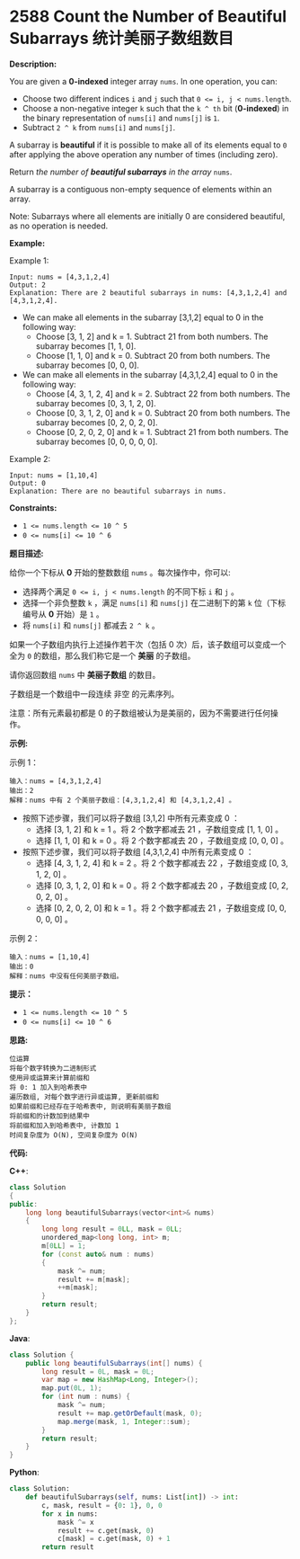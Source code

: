 # 2588 Count the Number of Beautiful Subarrays 统计美丽子数组数目

__Description:__

You are given a __0-indexed__ integer array `nums`. In one operation, you can:

- Choose two different indices `i` and `j` such that `0 <= i, j < nums.length`.
- Choose a non-negative integer `k` such that the `k ^ th` bit (__0-indexed__) in the binary representation of `nums[i]` and `nums[j]` is `1`.
- Subtract `2 ^ k` from `nums[i]` and `nums[j]`.

A subarray is __beautiful__ if it is possible to make all of its elements equal to `0` after applying the above operation any number of times (including zero).

Return _the number of __beautiful subarrays__ in the array_ `nums`.

A subarray is a contiguous non-empty sequence of elements within an array.

Note: Subarrays where all elements are initially 0 are considered beautiful, as no operation is needed.

__Example:__

Example 1:

```text
Input: nums = [4,3,1,2,4]
Output: 2
Explanation: There are 2 beautiful subarrays in nums: [4,3,1,2,4] and [4,3,1,2,4].
```

- We can make all elements in the subarray [3,1,2] equal to 0 in the following way:
  - Choose [3, 1, 2] and k = 1. Subtract 21 from both numbers. The subarray becomes [1, 1, 0].
  - Choose [1, 1, 0] and k = 0. Subtract 20 from both numbers. The subarray becomes [0, 0, 0].
- We can make all elements in the subarray [4,3,1,2,4] equal to 0 in the following way:
  - Choose [4, 3, 1, 2, 4] and k = 2. Subtract 22 from both numbers. The subarray becomes [0, 3, 1, 2, 0].
  - Choose [0, 3, 1, 2, 0] and k = 0. Subtract 20 from both numbers. The subarray becomes [0, 2, 0, 2, 0].
  - Choose [0, 2, 0, 2, 0] and k = 1. Subtract 21 from both numbers. The subarray becomes [0, 0, 0, 0, 0].

Example 2:

```text
Input: nums = [1,10,4]
Output: 0
Explanation: There are no beautiful subarrays in nums.
```

__Constraints:__

- `1 <= nums.length <= 10 ^ 5`
- `0 <= nums[i] <= 10 ^ 6`

__题目描述:__

给你一个下标从 __0__ 开始的整数数组 `nums` 。每次操作中，你可以:

- 选择两个满足 `0 <= i, j < nums.length` 的不同下标 `i` 和 `j` 。
- 选择一个非负整数 `k` ，满足 `nums[i]` 和 `nums[j]` 在二进制下的第 `k` 位（下标编号从 __0__ 开始）是 `1` 。
- 将 `nums[i]` 和 `nums[j]` 都减去 `2 ^ k` 。

如果一个子数组内执行上述操作若干次（包括 0 次）后，该子数组可以变成一个全为 `0` 的数组，那么我们称它是一个 __美丽__ 的子数组。

请你返回数组 `nums` 中 __美丽子数组__ 的数目。

子数组是一个数组中一段连续 非空 的元素序列。

注意：所有元素最初都是 0 的子数组被认为是美丽的，因为不需要进行任何操作。

__示例:__

示例 1：

```text
输入：nums = [4,3,1,2,4]
输出：2
解释：nums 中有 2 个美丽子数组：[4,3,1,2,4] 和 [4,3,1,2,4] 。
```

- 按照下述步骤，我们可以将子数组 [3,1,2] 中所有元素变成 0 ：
  - 选择 [3, 1, 2] 和 k = 1 。将 2 个数字都减去 21 ，子数组变成 [1, 1, 0] 。
  - 选择 [1, 1, 0] 和 k = 0 。将 2 个数字都减去 20 ，子数组变成 [0, 0, 0] 。
- 按照下述步骤，我们可以将子数组 [4,3,1,2,4] 中所有元素变成 0 ：
  - 选择 [4, 3, 1, 2, 4] 和 k = 2 。将 2 个数字都减去 22 ，子数组变成 [0, 3, 1, 2, 0] 。
  - 选择 [0, 3, 1, 2, 0] 和 k = 0 。将 2 个数字都减去 20 ，子数组变成 [0, 2, 0, 2, 0] 。
  - 选择 [0, 2, 0, 2, 0] 和 k = 1 。将 2 个数字都减去 21 ，子数组变成 [0, 0, 0, 0, 0] 。

示例 2：

```text
输入：nums = [1,10,4]
输出：0
解释：nums 中没有任何美丽子数组。
```

__提示：__

- `1 <= nums.length <= 10 ^ 5`
- `0 <= nums[i] <= 10 ^ 6`

__思路:__

```text
位运算
将每个数字转换为二进制形式
使用异或运算来计算前缀和
将 0: 1 加入到哈希表中
遍历数组, 对每个数字进行异或运算, 更新前缀和
如果前缀和已经存在于哈希表中, 则说明有美丽子数组
将前缀和的计数加到结果中
将前缀和加入到哈希表中, 计数加 1
时间复杂度为 O(N), 空间复杂度为 O(N)
```

__代码:__

__C++__:

```C++
class Solution 
{
public:
    long long beautifulSubarrays(vector<int>& nums) 
    {
        long long result = 0LL, mask = 0LL;
        unordered_map<long long, int> m;
        m[0LL] = 1;
        for (const auto& num : nums) 
        {
            mask ^= num;
            result += m[mask];
            ++m[mask];
        }
        return result;
    }
};
```

__Java__:

```Java
class Solution {
    public long beautifulSubarrays(int[] nums) {
        long result = 0L, mask = 0L;
        var map = new HashMap<Long, Integer>();
        map.put(0L, 1);
        for (int num : nums) {
            mask ^= num;
            result += map.getOrDefault(mask, 0);
            map.merge(mask, 1, Integer::sum);
        }
        return result;
    }
}
```

__Python__:

```Python
class Solution:
    def beautifulSubarrays(self, nums: List[int]) -> int:
        c, mask, result = {0: 1}, 0, 0
        for x in nums:
            mask ^= x
            result += c.get(mask, 0)
            c[mask] = c.get(mask, 0) + 1
        return result
```
